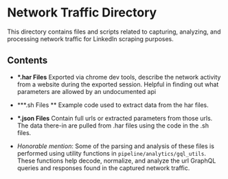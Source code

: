 # Network Traffic Directory

This directory contains files and scripts related to capturing, analyzing, and processing network traffic for LinkedIn scraping purposes.

## Contents

- **\*.har Files**
    Exported via chrome dev tools, describe the network activity from a website during the exported session. Helpful in finding out what parameters are allowed
    by an undocumented api

- **\*.sh Files **
    Example code used to extract data from the har files.

- **\*.json Files**
    Contain full urls or extracted parameters from those urls. The data there-in are pulled from .har files using the code in the .sh files.

- *Honorable mention*: Some of the parsing and analysis of these files is performed using utility functions in `pipeline/analytics/gql_utils`. These functions help decode, normalize, and analyze the url GraphQL queries  and responses found in the captured network traffic.
